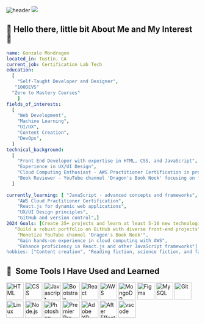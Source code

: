 ![header](https://capsule-render.vercel.app/api?type=wave&color=auto&height=300&section=header&text=Hello!&fontSize=90&animation=fadeIn)
<img src="https://capsule-render.vercel.app/api?type=wave&color=auto&height=300&section=header&text=Hello!&fontSize=90&animation=fadeIn" />







## :dragon:  Hello there, little bit About Me and My Interest :dragon:
```yaml
name: Gonzalo Mondragon
located_in: Tustin, CA
current_job: Certification Lab Tech
education:
  [
    "Self-Taught Developer and Designer",
   "100DEVS"
  "Zero to Mastery Courses"
    ]
fields_of_interests:
  [
    "Web Development",
    "Machine Learning",
    "UI/UX",
    "Content Creation",
    "DevOps",
  ]
technical_background:
  [
    "Front End Developer with expertise in HTML, CSS, and JavaScript",
    "Experience in UX/UI Design",
    "Cloud Computing Enthusiast - AWS Practitioner Certification in progress",
    "Book Reviewer - YouTube channel 'Dragon's Book Nook' focusing on fiction, science fiction, and fantasy",
  ]
  
currently_learning: [ "JavaScript - advanced concepts and frameworks",
    "AWS Cloud Practitioner Certification",
    "React.js for dynamic web applications",
    "UX/UI Design principles",
    "GitHub and version control",]
2024 Goals: [Create 25+ projects and learn at least 5-10 new technologies",
   "Build a robust portfolio on GitHub with diverse front-end projects",
    "Monetize YouTube channel 'Dragon's Book Nook'",
    "Gain hands-on experience in cloud computing with AWS",
    "Enhance proficiency in React.js and other JavaScript frameworks"]
hobbies: ["Content creation", "Reading fiction, science fiction, and fantasy books", "Exploring new tech gadgets"]
```



<h2> 🚀 &nbsp;Some Tools I Have Used and Learned</h2>
<p align="left">
  
<img src="https://cdn.jsdelivr.net/gh/devicons/devicon@latest/icons/html5/html5-original-wordmark.svg" alt="HTML" width="45" height="45" />
<img src="https://cdn.jsdelivr.net/gh/devicons/devicon@latest/icons/css3/css3-original-wordmark.svg" alt="CSS" width="45" height="45"/>
<img src="https://cdn.jsdelivr.net/gh/devicons/devicon@latest/icons/javascript/javascript-original.svg" alt="Javascript" width="45" height="45"/>
<img src="https://cdn.jsdelivr.net/gh/devicons/devicon@latest/icons/bootstrap/bootstrap-original-wordmark.svg" alt="Bootstrap" width="45" height="45" />
<img src="https://cdn.jsdelivr.net/gh/devicons/devicon@latest/icons/react/react-original-wordmark.svg"  alt="React" width="45" height="45"/>
<img src="https://cdn.jsdelivr.net/gh/devicons/devicon@latest/icons/amazonwebservices/amazonwebservices-original-wordmark.svg" alt="AWS" width="45" height="45"/>
<img src="https://cdn.jsdelivr.net/gh/devicons/devicon@latest/icons/mongodb/mongodb-original-wordmark.svg" alt="MongoDB" width="45" height="45"/>
<img src="https://cdn.jsdelivr.net/gh/devicons/devicon@latest/icons/figma/figma-original.svg" alt="Figma" width="45" height="45"/>
<img src="https://cdn.jsdelivr.net/gh/devicons/devicon@latest/icons/mysql/mysql-original-wordmark.svg" alt="MySQL" width="45" height="45" />
<img src="https://cdn.jsdelivr.net/gh/devicons/devicon@latest/icons/git/git-original-wordmark.svg" alt="Git" width="45" height="45"/>
<img src="https://cdn.jsdelivr.net/gh/devicons/devicon@latest/icons/linux/linux-original.svg" alt="Linux" width="45" height="45"/>
<img src="https://cdn.jsdelivr.net/gh/devicons/devicon@latest/icons/nodejs/nodejs-original-wordmark.svg" alt="Node.js" width="45" height="45"/>
<img src="https://cdn.jsdelivr.net/gh/devicons/devicon@latest/icons/photoshop/photoshop-original.svg" alt="Photoshop" width="45" height="45"/>
<img src="https://cdn.jsdelivr.net/gh/devicons/devicon@latest/icons/premierepro/premierepro-original.svg" alt="Premier Pro" width="45" height="45" />
<img src="https://cdn.jsdelivr.net/gh/devicons/devicon@latest/icons/xd/xd-original.svg" alt="Adobe XD" width="45" height="45"/>
<img src="https://cdn.jsdelivr.net/gh/devicons/devicon@latest/icons/aftereffects/aftereffects-original.svg"  alt="After Effect" width="45" height="45" />
          

          
          
          
          
          
          
          
          
          
          
          
          
          
          
<img src="https://cdn.jsdelivr.net/gh/devicons/devicon/icons/vscode/vscode-original.svg" alt="vscode" width="45" height="45"/>

</p>
